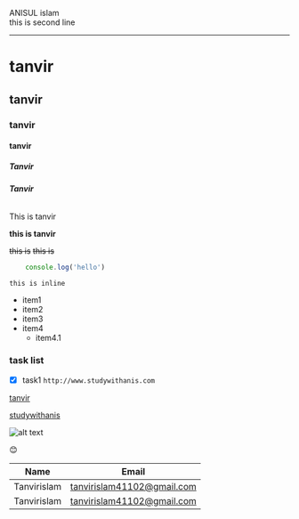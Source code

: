 <!--markdown tutorial-->
ANISUL islam  
this is second line
___
# **tanvir**

## tanvir

### tanvir

#### tanvir

##### Tanvir

###### **Tanvir**

<p>This is tanvir</p>

__this is tanvir__

<del>this is</del>
~~this is~~

```javascript
    console.log('hello')

```

`this is inline`

- item1
- item2
- item3
- item4   
  - item4.1

### task list
- [x] task1
`http://www.studywithanis.com`

[tanvir](http://www.studywithanis.com)

<!--all link is here-->

[studywithanis][websitelink]

![alt text](image)

[websitelink]: http://www.studywithanis.com

😊

| Name | Email |
| ----- | ---- |
| Tanvirislam | tanvirislam41102@gmail.com |
| Tanvirislam | tanvirislam41102@gmail.com |
